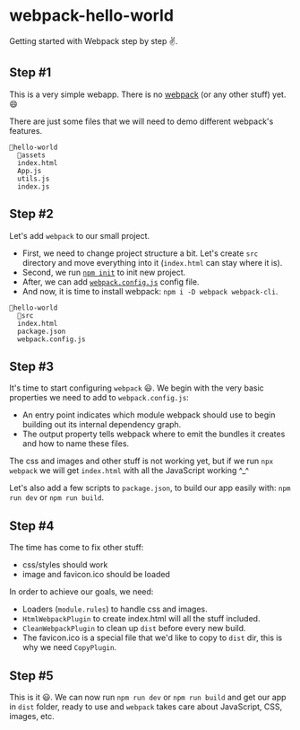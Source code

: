 # webpack-hello-world

Getting started with Webpack step by step ✌.

## Step #1

This is a very simple webapp. There is no [webpack](https://webpack.js.org/)
(or any other stuff) yet. 😄

There are just some files that we will need to demo different webpack's features.

```
📂hello-world
  📂assets
  index.html
  App.js
  utils.js
  index.js
```

## Step #2

Let's add `webpack` to our small project.

- First, we need to change project structure a bit.
  Let's create `src` directory and move everything
  into it (`index.html` can stay where it is).
- Second, we run [`npm init`](https://docs.npmjs.com/cli/init) to init new project.
- After, we can add [`webpack.config.js`](https://webpack.js.org/concepts/configuration/) config file.
- And now, it is time to install webpack: `npm i -D webpack webpack-cli`.

```
📂hello-world
  📂src
  index.html
  package.json
  webpack.config.js
```

## Step #3

It's time to start configuring `webpack` 😃. We begin with
the very basic properties we need to add to `webpack.config.js`:

- An entry point indicates which module webpack should use
  to begin building out its internal dependency graph.
- The output property tells webpack where to emit
  the bundles it creates and how to name these files.

The css and images and other stuff is not working yet, but if we run `npx webpack` we will
get `index.html` with all the JavaScript working ^\_^

Let's also add a few scripts to `package.json`,
to build our app easily with: `npm run dev` or `npm run build`.

## Step #4

The time has come to fix other stuff:

- css/styles should work
- image and favicon.ico should be loaded

In order to achieve our goals, we need:

- Loaders (`module.rules`) to handle css and images.
- `HtmlWebpackPlugin` to create index.html will all the stuff included.
- `CleanWebpackPlugin` to clean up `dist` before every new build.
- The favicon.ico is a special file that we'd like to copy to `dist` dir,
  this is why we need `CopyPlugin`.

## Step #5

This is it 😃. We can now run `npm run dev` or `npm run build` and
get our app in `dist` folder, ready to use and `webpack` takes care
about JavaScript, CSS, images, etc.
